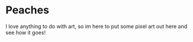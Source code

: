 # Peaches
I love anything to do with art, so im here to put some pixel art out here and see how it goes!
